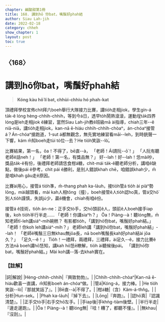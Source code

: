 ```yaml
---
chapter: 鹹酸甜第1冊
title: 168. 講到hō͘你bat，嘴鬚好phah結
author: Siau Lah-jih
date: 2022-02-18
category: chheh
show_chapter: 1
layout: post
toc: true
---
```

  
## 〈168〉
# 講到hō͘你bat，嘴鬚好phah結
>**Kóng kàu hō͘ lí bat, chhùi-chhiu hó phah-kat**
 
頂禮拜學校宣佈chit拜六boeh舉行大隊接力比賽，講tio̍h走相jiok，學生gín-á ta̍k-ê lóng hèng-chhih-chhih，等到今á日，透早to̍h鬧熱滾滾，運動埕ta̍k四界lóng是leh走相jiok ê練習，當然Siau Lah-jih教ê班級mā ài指導，chiah三年--ê niā-niā，講tio̍h走相jiok，kan-nā ē-hiáu chhi̍h-chhi̍h-chòaⁿ，án-chóaⁿ接管á？Án-chóaⁿ搶跑道，1-sut á都無觀念，無先實地練習看māi--leh，到時銃聲一下響，kám m̄知boeh走tùi tó位--去？He tio̍h笑詼--lò͘。

比賽結果，第一名，ŏa！不得了，bē直--à，
「老師！Ái請阮--ō͘！」
「人阮有聽老師ê話neh！」
「老師！第一名，有獎品無？」
好--lah！好--lah！恁mài吵，獎品ta̍k-ê有份，後禮拜老師請恁食柑á糖，chit-mái ta̍k-ê聽老師分析，講咱ê缺點，做後pái ê參考，chit pái ê勝利，是別人錯誤khah chē，咱錯誤khah少，m̄是咱khah gâu走ê原因。

比賽ài用心，接管á tio̍h準，m̄-thang phah ka-la̍uh，接tio̍h管á tio̍h ài piàⁿ勢lōng，mài越頭看，mài kah人相tōng（撞），boeh接管ê人tio̍h認ho͘真，管á交hō͘別人tio̍h謹慎，失誤jú少，贏ê機會，chiah有咱ê份。

接管á ê技術，tio̍h án-ne：正手交tò手，交hō͘頭前ê人，頭前ê人boeh接手iap後，koh tio̍h半行半走……
「老師！你講siaⁿh？」
Ŏa！Piàng--à！聽lóng無，m̄知老師tī-leh講siáⁿ-mih碗糕？
有影都tio̍h，「講到hō͘你bat，嘴鬚好phah結。」
「老師！你koh leh講siáⁿ-mih？」
老師leh講「講到hō͘你bat，嘴鬚好phah結」--lah！
「老師ê嘴鬚三日無khau無jōa長，nā boeh嘴鬚長kah好phah結ài jōa久？」
「足久--ê！」
Tio̍h！一禮拜，兩禮拜，三禮拜，ài足久--ê，接力比賽ê方法nā boeh講hō͘恁知，講kah hō͘恁ē瞭解，tio̍h ài聽候後pái。
「講到hō͘你bat，嘴鬚好phah結。」Mài koh講--落-去khah實在。

### 【註解】

|詞|解說|
|Hèng-chhih-chhih|『興致勃勃』。|
|Chhi̍h-chhi̍h-chòaⁿ|Kan-nā ē-hiáu歡喜一直講，m̄知影boeh án-chóaⁿ做。|
|管á|Kóng-á，接力棒。|
|He tio̍h笑詼--lò͘|『那就笑話了』。|
|Bē直--à|不得了。|
|柑á糖|（含）Kâm-á-thn̂g。|
|分析|Hun-sek。|
|Phah ka-la̍uh|『掉下去』。|
|Lōng|『奔跑』。|
|認hō͘真|『認識清楚』。|
|正手交tò手|右手交hō͘左手。|
|手iap後|手khǹg-tiàm後壁。|
|半行半走|『邊走邊跑』。|
|Ŏa！Piàng--à！聽lóng無|『哇！糟了，都聽不懂』。|
|無khau|『沒刮』。|
